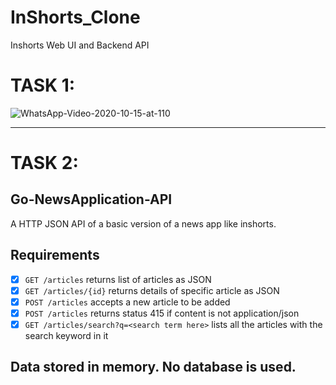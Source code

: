 # InShorts_Clone
Inshorts Web UI and Backend API


# TASK 1: 

![WhatsApp-Video-2020-10-15-at-110](https://user-images.githubusercontent.com/45727065/96082820-8fe87380-0ed9-11eb-9613-87cd9709723a.gif)
___
 
# TASK 2: 
## Go-NewsApplication-API

A HTTP JSON API of a basic version of a news app like inshorts.

## Requirements
* [x] `GET /articles` returns list of articles as JSON
* [x] `GET /articles/{id}` returns details of specific article as JSON
* [x] `POST /articles` accepts a new article to be added
* [x] `POST /articles` returns status 415 if content is not application/json
* [x] `GET /articles/search?q=<search term here>` lists all the articles with the search keyword in it
 
 Data stored in memory. No database is used.
 ---

